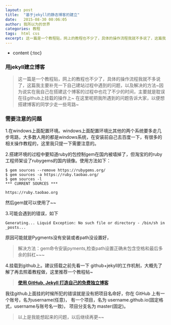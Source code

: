 ```yaml
---
layout: post
title:  "基于jekyll的静态博客的建立"
date:   2015-08-30 00:06:05
author: 我所以为的世界
categories: 教程
tags:  html css
excerpt: 这一篇是一个教程贴，网上的教程也不少了，具体的操作流程我就不多说了，这篇我主要补充一下自己建站过程中遇到的问题，以及解决的方法~因为说实在我自己在搭建这个博客的过程中...
---
```


* content
{:toc}

###  用jekyll建立博客

>  这一篇是一个教程贴，网上的教程也不少了，具体的操作流程我就不多说了，这篇我主要补充一下自己建站过程中遇到的问题，以及解决的方法~因为说实在我自己在搭建这个博客的过程中也花了不少的时间，主要就是耽误在往github上挂载的操作上~ 在这里呢把我所遇到的问题告诉大家，以便想搭建博客的同学少走一些弯路~

###  需要注意的问题

1.在windows上面配置环境。windows上面配置环境比其他的两个系统要多走几步弯路，大多数人用的都是windows系统，在安装前自己去百度一下，有很多的相关操作教程的，这里我只提一下需要注意的。


2.搭建环境的过程中要知道ruby的包控制gem在国内被墙掉了，但淘宝的的ruby工程师架设了rubygems的国内镜像。使用方法如下：

    $ gem sources --remove https://rubygems.org/
    $ gem sources -a https://ruby.taobao.org/
    $ gem sources -l
    *** CURRENT SOURCES ***

    https://ruby.taobao.org

然后gem就可以使用了~~

3.可能会遇到的错误，如下

    Generating... Liquid Exception: No such file or directory - /bin/sh in _posts...
    
原因可能就是Pygments没有安装或者path没设置好，
> 解决方法：gem命令安装pyments,检查path设置正确未包含空格和最后多余的斜杠~~~
    
4.挂载到github上。建议搭载之前先看一下 github+jekyll的工作机制，大概先了解了再去照着教程做，这里推荐一个教程帖~

>  **[使用 GitHub, Jekyll 打造自己的免费独立博客](http://blog.csdn.net/on_1y/article/details/19259435)** 

我往github上面挂的时候所犯的错误就是没有把项目名命好，你在 GitHub 上有一个账号，名为username(任意)， 有一个项目，名为 username.github.io(固定格式，username与账号名一致)， 项目分支名为 master(固定)。

>  以上是我能想起来的问题，以后继续再更~~